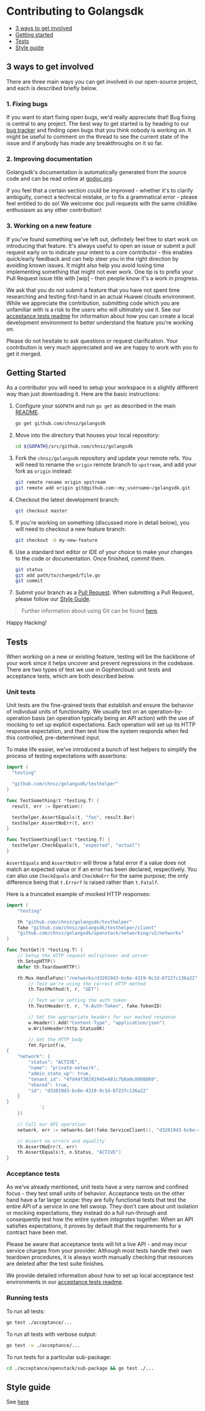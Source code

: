 # Contributing to Golangsdk

- [3 ways to get involved](#3-ways-to-get-involved)
- [Getting started](#getting-started)
- [Tests](#tests)
- [Style guide](#basic-style-guide)

## 3 ways to get involved

There are three main ways you can get involved in our open-source project, and
each is described briefly below.

### 1. Fixing bugs

If you want to start fixing open bugs, we'd really appreciate that! Bug fixing
is central to any project. The best way to get started is by heading to our
[bug tracker](https://github.com/chnsz/golangsdk/issues) and finding open
bugs that you think nobody is working on. It might be useful to comment on the
thread to see the current state of the issue and if anybody has made any
breakthroughs on it so far.

### 2. Improving documentation

Golangsdk's documentation is automatically generated from the source code
and can be read online at [godoc.org](https://godoc.org/github.com/chnsz/golangsdk).

If you feel that a certain section could be improved - whether it's to clarify
ambiguity, correct a technical mistake, or to fix a grammatical error - please
feel entitled to do so! We welcome doc pull requests with the same childlike
enthusiasm as any other contribution!

### 3. Working on a new feature

If you've found something we've left out, definitely feel free to start work on
introducing that feature. It's always useful to open an issue or submit a pull
request early on to indicate your intent to a core contributor - this enables
quick/early feedback and can help steer you in the right direction by avoiding
known issues. It might also help you avoid losing time implementing something
that might not ever work. One tip is to prefix your Pull Request issue title
with [wip] - then people know it's a work in progress.

We ask that you do not submit a feature that you have not spent time researching
and testing first-hand in an actual Huawei clouds environment. While we appreciate
the contribution, submitting code which you are unfamiliar with is a risk to the
users who will ultimately use it. See our [acceptance tests readme](/acceptance)
for information about how you can create a local development environment to
better understand the feature you're working on.

Please do not hesitate to ask questions or request clarification. Your
contribution is very much appreciated and we are happy to work with you to get
it merged.

## Getting Started

As a contributor you will need to setup your workspace in a slightly different
way than just downloading it. Here are the basic instructions:

1. Configure your `$GOPATH` and run `go get` as described in the main
[README](/README.md#how-to-install).

   ```bash
   go get github.com/chnsz/golangsdk
   ```

2. Move into the directory that houses your local repository:

   ```bash
   cd ${GOPATH}/src/github.com/chnsz/golangsdk
   ```

3. Fork the `chnsz/golangsdk` repository and update your remote refs. You
will need to rename the `origin` remote branch to `upstream`, and add your
fork as `origin` instead:

   ```bash
   git remote rename origin upstream
   git remote add origin git@github.com:<my_username>/golangsdk.git
   ```

4. Checkout the latest development branch:

   ```bash
   git checkout master
   ```

5. If you're working on something (discussed more in detail below), you will
need to checkout a new feature branch:

   ```bash
   git checkout -b my-new-feature
   ```

6. Use a standard text editor or IDE of your choice to make your changes to the code or documentation.
  Once finished, commit them.

   ```bash
   git status
   git add path/to/changed/file.go
   git commit
   ```

7. Submit your branch as a [Pull Request](https://help.github.com/articles/creating-a-pull-request/).
  When submitting a Pull Request, please follow our [Style Guide](/STYLEGUIDE.md).

> Further information about using Git can be found [here](https://git-scm.com/book/en/v2).

Happy Hacking!

## Tests

When working on a new or existing feature, testing will be the backbone of your
work since it helps uncover and prevent regressions in the codebase. There are
two types of test we use in Gophercloud: unit tests and acceptance tests, which
are both described below.

### Unit tests

Unit tests are the fine-grained tests that establish and ensure the behavior
of individual units of functionality. We usually test on an
operation-by-operation basis (an operation typically being an API action) with
the use of mocking to set up explicit expectations. Each operation will set up
its HTTP response expectation, and then test how the system responds when fed
this controlled, pre-determined input.

To make life easier, we've introduced a bunch of test helpers to simplify the
process of testing expectations with assertions:

```go
import (
  "testing"

  "github.com/chnsz/golangsdk/testhelper"
)

func TestSomething(t *testing.T) {
  result, err := Operation()

  testhelper.AssertEquals(t, "foo", result.Bar)
  testhelper.AssertNoErr(t, err)
}

func TestSomethingElse(t *testing.T) {
  testhelper.CheckEquals(t, "expected", "actual")
}
```

`AssertEquals` and `AssertNoErr` will throw a fatal error if a value does not
match an expected value or if an error has been declared, respectively. You can
also use `CheckEquals` and `CheckNoErr` for the same purpose; the only difference
being that `t.Errorf` is raised rather than `t.Fatalf`.

Here is a truncated example of mocked HTTP responses:

```go
import (
	"testing"

	th "github.com/chnsz/golangsdk/testhelper"
	fake "github.com/chnsz/golangsdk/testhelper/client"
	"github.com/chnsz/golangsdk/openstack/networking/v2/networks"
)

func TestGet(t *testing.T) {
	// Setup the HTTP request multiplexer and server
	th.SetupHTTP()
	defer th.TeardownHTTP()

	th.Mux.HandleFunc("/networks/d32019d3-bc6e-4319-9c1d-6722fc136a22", func(w http.ResponseWriter, r *http.Request) {
		// Test we're using the correct HTTP method
		th.TestMethod(t, r, "GET")

		// Test we're setting the auth token
		th.TestHeader(t, r, "X-Auth-Token", fake.TokenID)

		// Set the appropriate headers for our mocked response
		w.Header().Add("Content-Type", "application/json")
		w.WriteHeader(http.StatusOK)

		// Set the HTTP body
		fmt.Fprintf(w, `
{
    "network": {
        "status": "ACTIVE",
        "name": "private-network",
        "admin_state_up": true,
        "tenant_id": "4fd44f30292945e481c7b8a0c8908869",
        "shared": true,
        "id": "d32019d3-bc6e-4319-9c1d-6722fc136a22"
    }
}
			`)
	})

	// Call our API operation
	network, err := networks.Get(fake.ServiceClient(), "d32019d3-bc6e-4319-9c1d-6722fc136a22").Extract()

	// Assert no errors and equality
	th.AssertNoErr(t, err)
	th.AssertEquals(t, n.Status, "ACTIVE")
}
```

### Acceptance tests

As we've already mentioned, unit tests have a very narrow and confined focus -
they test small units of behavior. Acceptance tests on the other hand have a
far larger scope: they are fully functional tests that test the entire API of a
service in one fell swoop. They don't care about unit isolation or mocking
expectations, they instead do a full run-through and consequently test how the
entire system _integrates_ together. When an API satisfies expectations, it
proves by default that the requirements for a contract have been met.

Please be aware that acceptance tests will hit a live API - and may incur
service charges from your provider. Although most tests handle their own
teardown procedures, it is always worth manually checking that resources are
deleted after the test suite finishes.

We provide detailed information about how to set up local acceptance test
environments in our [acceptance tests readme](/acceptance).

### Running tests

To run all tests:

  ```bash
  go test ./acceptance/...
  ```

To run all tests with verbose output:

  ```bash
  go test -v ./acceptance/...
  ```

To run tests for a particular sub-package:

  ```bash
  cd ./acceptance/openstack/sub-package && go test ./...
  ```

## Style guide

See [here](/STYLEGUIDE.md)
